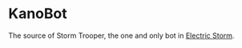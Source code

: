 KanoBot
=======

The source of Storm Trooper, the one and only bot in [Electric Storm](http://tt.fm/electric_storm).
